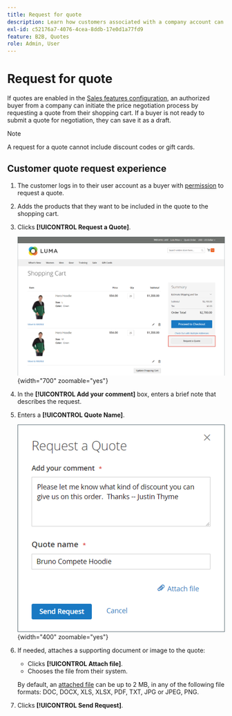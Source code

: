 ```yaml
---
title: Request for quote
description: Learn how customers associated with a company account can submit a request for a quote.
exl-id: c52176a7-4076-4cea-8ddb-17e0d1a77fd9
feature: B2B, Quotes
role: Admin, User
---
```

# Request for quote

If quotes are enabled in the [Sales features configuration](configure-quotes.md), an authorized buyer from a company can initiate the price negotiation process by requesting a quote from their shopping cart. If a buyer is not ready to submit a quote for negotiation, they can save it as a draft.

>[!NOTE]
>
>A request for a quote cannot include discount codes or gift cards.

## Customer quote request experience

1. The customer logs in to their user account as a buyer with [permission](account-company-roles-permissions.md) to request a quote.

1. Adds the products that they want to be included in the quote to the shopping cart.

1. Clicks **[!UICONTROL Request a Quote]**.

   ![Requesting a quote from the shopping cart](./assets/quote-request-from-cart.png){width="700" zoomable="yes"}

1. In the **[!UICONTROL Add your comment]** box, enters a brief note that describes the request.

1. Enters a **[!UICONTROL Quote Name]**.

   ![Entering the quote comments and name](./assets/quote-request-from-cart-name-comments.png){width="400" zoomable="yes"}

1. If needed, attaches a supporting document or image to the quote:

   - Clicks **[!UICONTROL Attach file]**.
   - Chooses the file from their system.

   By default, an [attached file](configure-quotes.md) can be up to 2 MB, in any of the following file formats: DOC, DOCX, XLS, XLSX, PDF, TXT, JPG or JPEG, PNG.

1. Clicks **[!UICONTROL Send Request]**.
